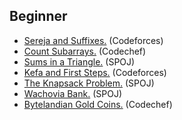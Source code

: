 ## Beginner

* [Sereja and Suffixes.](http://codeforces.com/problemset/problem/368/B) (Codeforces) 
* [Count Subarrays.](https://www.codechef.com/problems/SUBINC) (Codechef) 
* [Sums in a Triangle.](http://www.spoj.com/problems/SUMITR/) (SPOJ) 
* [Kefa and First Steps.](http://codeforces.com/problemset/problem/580/A) (Codeforces)
* [The Knapsack Problem.](http://www.spoj.com/problems/KNAPSACK/) (SPOJ)
* [Wachovia Bank.](http://www.spoj.com/problems/WACHOVIA/) (SPOJ)
* [Bytelandian Gold Coins.](https://www.codechef.com/problems/COINS) (Codechef)
